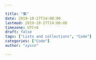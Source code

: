 ```yaml
---

title: "集"
date: 2019-10-27T14:00:00
lastmod: 2019-10-27T14:00:00
timezone: UTC+8
draft: false
tags: ["Lists and collections", "Code"]
categories: ["Code"]
author: "zyscn"

---
```


